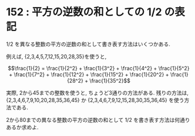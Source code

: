 # 152 : 平方の逆数の和としての 1/2 の表記

1/2 を異なる整数の平方の逆数の和として書き表す方法はいくつかある.

例えば, {2,3,4,5,7,12,15,20,28,35}を使うと,

$$\frac{1}{2} = \frac{1}{2^2} + \frac{1}{3^2} + \frac{1}{4^2} + \frac{1}{5^2} + \frac{1}{7^2} + \frac{1}{12^2} + \frac{1}{15^2} + \frac{1}{20^2} + \frac{1}{28^2} + \frac{1}{35^2}$$

実際, 2から45までの整数を使うと, ちょうど3通りの方法がある. 残りの方法は, {2,3,4,6,7,9,10,20,28,35,36,45} か {2,3,4,6,7,9,12,15,28,30,35,36,45} を使う方法である.

2から80までの異なる整数の平方の逆数の和として 1/2 を書き表す方法は何通りあるか求めよ.
